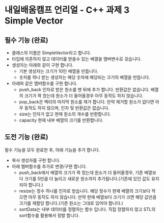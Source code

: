 # 내일배움캠프 언리얼 - C++ 과제 3 Simple Vector

## 필수 기능 (완료)
- 클래스의 이름은 SimpleVector라고 합니다.
- 타입에 의존하지 않고 데이터를 받을수 있는 배열을 멤버변수로 갖습니다.
- 생성자는 아래와 같이 구현 합니다.
    - 기본 생성자는 크기가 10인 배열을 만듭니다.
    - 숫자를 하나 받는 생성자는 해당 숫자에 해당되는 크기의 배열을 만듭니다.
- 아래와 같은 멤버함수를 구현 합니다.
    - push_back  인자로 받은 원소를  맨 뒤에 추가 합니다. 반환값은 없습니다. 배열의 크기가 꽉 찼는데 원소가 더 들어올경우 아무 동작도 하지 않습니다.
    - pop_back은 벡터의 마지막 원소를 제거 합니다. 만약 제거할 원소가 없다면 아무 동작도 하지 않으며, 인자 및 반환값은 없습니다.
    - size는 인자가 없고 현재 원소의 개수를 반환합니다.
    - capacity 현재 내부 배열의 크기를 반환합니다.

## 도전 기능 (완료)
필수 기능을 모두 완료한 후, 아래 기능을 추가 합니다.

- 복사 생성자를 구현 합니다.
- 아래 멤버함수를 추가로 변경/구현 합니다.
    - push_back에서 배열의 크기가 꽉 찼는데 원소가 더 들어올경우, 기존 배열보다 크기를 5만큼 더 늘리고 새로운 원소까지 추가됩니다.(기존에 있던 값도 유지되야 합니다.)
    - resize는 정수 하나를 인자로 받습니다. 해당 정수가 현재 배열의 크기보다 작으면 아무 동작도 하지 않습니다. 만약 현재 배열보다 크기가 크면 해당 값만큼 크기를 재할당 합니다.(기존 원소는 그대로 있어야 합니다.)
    - sortData는 내부 데이터를 정렬하는 함수 입니다. 직접 정렬하지 않고 STL의 sort함수를 활용해서 정렬 합니다.